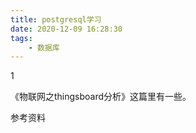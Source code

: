 ```yaml
---
title: postgresql学习
date: 2020-12-09 16:28:30
tags:
	- 数据库
---
```


1

《物联网之thingsboard分析》这篇里有一些。



参考资料



